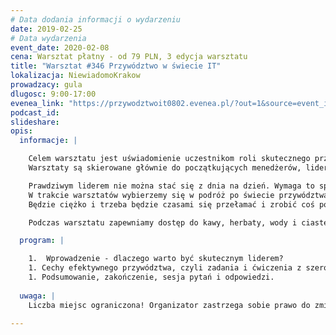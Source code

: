 ```yaml
---
# Data dodania informacji o wydarzeniu
date: 2019-02-25
# Data wydarzenia
event_date: 2020-02-08
cena: Warsztat płatny - od 79 PLN, 3 edycja warsztatu
title: "Warsztat #346 Przywództwo w świecie IT"
lokalizacja: NiewiadomoKrakow
prowadzacy: gula
dlugosc: 9:00-17:00
evenea_link: "https://przywodztwoit0802.evenea.pl/?out=1&source=event_iframe"
podcast_id:
slideshare:
opis:
  informacje: |

    Celem warsztatu jest uświadomienie uczestnikom roli skutecznego przywództwa w świecie IT a następnie przekazanie wiedzy i wypracowanie konkretnych zachowań pozwalających osiągać lepsze wyniki i czerpać więcej satysfakcji z pracy zespołowej.
    Warsztaty są skierowane głównie do początkujących menedżerów, liderów zespołów lub osób przymierzających się do tej roli.

    Prawdziwym liderem nie można stać się z dnia na dzień. Wymaga to sporo przygotowań, codziennej pracy nad sobą, analizowania sytuacji i wyciągania wniosków na przyszłość.
    W trakcie warsztatów wybierzemy się w podróż po świecie przywództwa, zaczynając od zupełnie początkowych etapów wędrówki, poprzez coraz trudniejsze elementy aż po finalny koniec wycieczki.
    Będzie ciężko i trzeba będzie czasami się przełamać i zrobić coś po raz pierwszy, ale rozwój zaczyna się tam, gdzie kończy się rutyna i bezpieczeństwo. Skupimy się głównie na elementach miękkich przywództwa i zarządzania, w oderwaniu od konkretnych metodyk zarządzania czy realizowania projektów.

    Podczas warsztatu zapewniamy dostęp do kawy, herbaty, wody i ciastek. W porze obiadowej zapewniamy pizzę w wersji mięsnej i wegetariańskiej.

  program: |

    1.  Wprowadzenie - dlaczego warto być skutecznym liderem?
    1. Cechy efektywnego przywództwa, czyli zadania i ćwiczenia z szerokiego zakresu umiejętności niezbędnych w pracy lidera, takich jak: komunikacja, proaktywność, delegowanie, udzielanie informacji zwrotnej, motywowanie, radzenie sobie z konfliktami czy budowanie zespołu. Skupimy się głównie na tych obszarach, które są dla Was najważniejsze.
    1. Podsumowanie, zakończenie, sesja pytań i odpowiedzi. 
  
  uwaga: |
    Liczba miejsc ograniczona! Organizator zastrzega sobie prawo do zmiany lokalizacji wydarzenia oraz jego odwołania w przypadku niezgłoszenia się minimalnej liczby uczestników.

---
```

